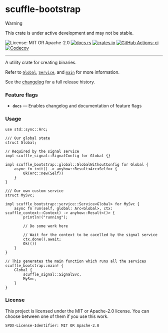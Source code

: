 <!-- cargo-sync-rdme title [[ -->
# scuffle-bootstrap
<!-- cargo-sync-rdme ]] -->

> [!WARNING]  
> This crate is under active development and may not be stable.

<!-- cargo-sync-rdme badge [[ -->
![License: MIT OR Apache-2.0](https://img.shields.io/crates/l/scuffle-bootstrap.svg?style=flat-square)
[![docs.rs](https://img.shields.io/docsrs/scuffle-bootstrap.svg?logo=docs.rs&style=flat-square)](https://docs.rs/scuffle-bootstrap)
[![crates.io](https://img.shields.io/crates/v/scuffle-bootstrap.svg?logo=rust&style=flat-square)](https://crates.io/crates/scuffle-bootstrap)
[![GitHub Actions: ci](https://img.shields.io/github/actions/workflow/status/scufflecloud/scuffle/ci.yaml.svg?label=ci&logo=github&style=flat-square)](https://github.com/scufflecloud/scuffle/actions/workflows/ci.yaml)
[![Codecov](https://img.shields.io/codecov/c/github/scufflecloud/scuffle.svg?label=codecov&logo=codecov&style=flat-square)](https://codecov.io/gh/scufflecloud/scuffle)
<!-- cargo-sync-rdme ]] -->

---

<!-- cargo-sync-rdme rustdoc [[ -->
A utility crate for creating binaries.

Refer to [`Global`](https://docs.rs/scuffle-bootstrap/0.1.5/scuffle_bootstrap/global/trait.Global.html), [`Service`](https://docs.rs/scuffle-bootstrap/0.1.5/scuffle_bootstrap/service/trait.Service.html), and [`main`](https://docs.rs/scuffle-bootstrap/0.1.5/scuffle_bootstrap/macro.main.html) for more information.

See the [changelog](./CHANGELOG.md) for a full release history.

### Feature flags

* **`docs`** —  Enables changelog and documentation of feature flags

### Usage

````rust,no_run
use std::sync::Arc;

/// Our global state
struct Global;

// Required by the signal service
impl scuffle_signal::SignalConfig for Global {}

impl scuffle_bootstrap::global::GlobalWithoutConfig for Global {
    async fn init() -> anyhow::Result<Arc<Self>> {
        Ok(Arc::new(Self))
    }
}

/// Our own custom service
struct MySvc;

impl scuffle_bootstrap::service::Service<Global> for MySvc {
    async fn run(self, global: Arc<Global>, ctx: scuffle_context::Context) -> anyhow::Result<()> {
        println!("running");

        // Do some work here

        // Wait for the context to be cacelled by the signal service
        ctx.done().await;
        Ok(())
    }
}

// This generates the main function which runs all the services
scuffle_bootstrap::main! {
    Global {
        scuffle_signal::SignalSvc,
        MySvc,
    }
}
````

### License

This project is licensed under the MIT or Apache-2.0 license.
You can choose between one of them if you use this work.

`SPDX-License-Identifier: MIT OR Apache-2.0`
<!-- cargo-sync-rdme ]] -->

